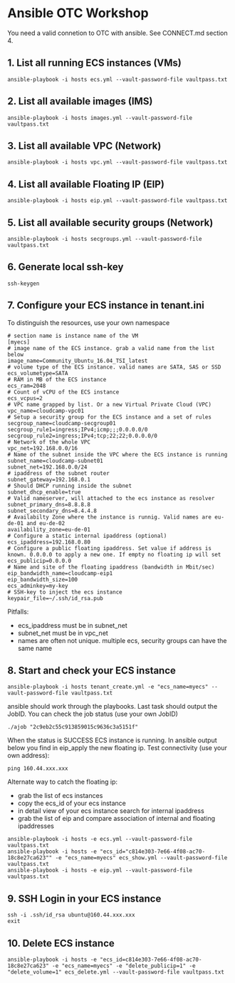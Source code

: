 # Ansible OTC Workshop

You need  a valid connetion to OTC with ansible. See CONNECT.md section 4.

## 1. List all running ECS instances (VMs)

```
ansible-playbook -i hosts ecs.yml --vault-password-file vaultpass.txt
```

## 2. List all available images (IMS)

```
ansible-playbook -i hosts images.yml --vault-password-file vaultpass.txt
```

## 3. List all available VPC (Network)

```
ansible-playbook -i hosts vpc.yml --vault-password-file vaultpass.txt
```

## 4. List all available Floating IP (EIP)

```
ansible-playbook -i hosts eip.yml --vault-password-file vaultpass.txt
```

## 5. List all available security groups (Network)

```
ansible-playbook -i hosts secgroups.yml --vault-password-file vaultpass.txt
```

## 6. Generate local ssh-key

```
ssh-keygen
```

## 7. Configure your ECS instance in tenant.ini

To distinguish the resources, use your own namespace

```
# section name is instance name of the VM
[myecs]
# image name of the ECS instance. grab a valid name from the list below
image_name=Community_Ubuntu_16.04_TSI_latest
# volume type of the ECS instance. valid names are SATA, SAS or SSD
ecs_volumetype=SATA
# RAM in MB of the ECS instance
ecs_ram=2048
# Count of vCPU of the ECS instance
ecs_vcpus=2
# VPC name grapped by list. Or a new Virtual Private Cloud (VPC)
vpc_name=cloudcamp-vpc01
# Setup a security group for the ECS instance and a set of rules
secgroup_name=cloudcamp-secgroup01
secgroup_rule1=ingress;IPv4;icmp;;;0.0.0.0/0
secgroup_rule2=ingress;IPv4;tcp;22;22;0.0.0.0/0
# Network of the whole VPC
vpc_net=192.168.0.0/16
# Name of the subnet inside the VPC where the ECS instance is running
subnet_name=cloudcamp-subnet01
subnet_net=192.168.0.0/24
# ipaddress of the subnet router
subnet_gateway=192.168.0.1
# Should DHCP running inside the subnet
subnet_dhcp_enable=true
# Valid nameserver, will attached to the ecs instance as resolver
subnet_primary_dns=8.8.8.8
subnet_secondary_dns=8.4.4.8
# Availabilty Zone where the instance is runnig. Valid names are eu-de-01 and eu-de-02
availability_zone=eu-de-01
# Configure a static internal ipaddress (optional)
ecs_ipaddress=192.168.0.80
# Configure a public floating ipaddress. Set value if address is known. 0.0.0.0 to apply a new one. If empty no floating ip will set
ecs_publicip=0.0.0.0
# Name and site of the floating ipaddress (bandwidth in Mbit/sec)
eip_bandwidth_name=cloudcamp-eip1
eip_bandwidth_size=100
ecs_adminkey=my-key
# SSH-key to inject the ecs instance
keypair_file=~/.ssh/id_rsa.pub
```

Pitfalls: 

* ecs_ipaddress must be in subnet_net
* subnet_net must be in vpc_net
* names are often not unique. multiple ecs, security groups can have the same name

## 8. Start and check your ECS instance

```
ansible-playbook -i hosts tenant_create.yml -e "ecs_name=myecs" --vault-password-file vaultpass.txt
```

ansible should work through the playbooks. Last task should output the JobID. 
You can check the job status (use your own JobID) 

```
./ajob "2c9eb2c55c913859015c9636c3a5151f"
```

When the status is SUCCESS ECS instance is running.
In ansible output below you find in eip_apply the new floating ip. 
Test connectivity (use your own address):


```
ping 160.44.xxx.xxx
```

Alternate way to catch the floating ip:

* grab the list of ecs instances
* copy the ecs_id of your ecs instance
* in detail view of your ecs instance search for internal ipaddress
* grab the list of eip and compare association of internal and floating ipaddresses

```
ansible-playbook -i hosts -e ecs.yml --vault-password-file vaultpass.txt
ansible-playbook -i hosts -e "ecs_id="c814e303-7e66-4f08-ac70-18c8e27ca623"" -e "ecs_name=myecs" ecs_show.yml --vault-password-file vaultpass.txt
ansible-playbook -i hosts -e eip.yml --vault-password-file vaultpass.txt
```

## 9. SSH Login in your ECS instance

```
ssh -i .ssh/id_rsa ubuntu@160.44.xxx.xxx
exit
```

## 10. Delete ECS instance

```
ansible-playbook -i hosts -e "ecs_id=c814e303-7e66-4f08-ac70-18c8e27ca623" -e "ecs_name=myecs" -e "delete_publicip=1" -e  "delete_volume=1" ecs_delete.yml --vault-password-file vaultpass.txt
```

